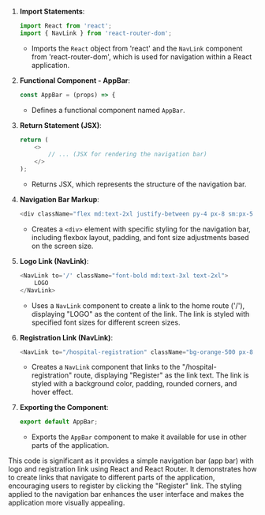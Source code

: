
1. **Import Statements**:
   ```javascript
   import React from 'react';
   import { NavLink } from 'react-router-dom';
   ```
   - Imports the `React` object from 'react' and the `NavLink` component from 'react-router-dom', which is used for navigation within a React application.

2. **Functional Component - AppBar**:
   ```javascript
   const AppBar = (props) => {
   ```
   - Defines a functional component named `AppBar`.

3. **Return Statement (JSX)**:
   ```javascript
   return (
       <>
           // ... (JSX for rendering the navigation bar)
       </>
   );
   ```
   - Returns JSX, which represents the structure of the navigation bar.

4. **Navigation Bar Markup**:
   ```javascript
   <div className="flex md:text-2xl justify-between py-4 px-8 sm:px-5 md:px-10">
   ```
   - Creates a `<div>` element with specific styling for the navigation bar, including flexbox layout, padding, and font size adjustments based on the screen size.

5. **Logo Link (NavLink)**:
   ```javascript
   <NavLink to='/' className="font-bold md:text-3xl text-2xl">
       LOGO
   </NavLink>
   ```
   - Uses a `NavLink` component to create a link to the home route ('/'), displaying "LOGO" as the content of the link. The link is styled with specified font sizes for different screen sizes.

6. **Registration Link (NavLink)**:
   ```javascript
   <NavLink to="/hospital-registration" className="bg-orange-500 px-8  hover:bg-orange-400 text-white font-bold rounded p-2 text-center">Register</NavLink>
   ```
   - Creates a `NavLink` component that links to the "/hospital-registration" route, displaying "Register" as the link text. The link is styled with a background color, padding, rounded corners, and hover effect.

7. **Exporting the Component**:
   ```javascript
   export default AppBar;
   ```
   - Exports the `AppBar` component to make it available for use in other parts of the application.

This code is significant as it provides a simple navigation bar (app bar) with logo and registration link using React and React Router. It demonstrates how to create links that navigate to different parts of the application, encouraging users to register by clicking the "Register" link. The styling applied to the navigation bar enhances the user interface and makes the application more visually appealing.
